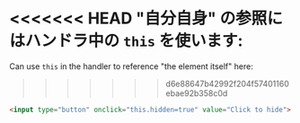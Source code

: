 <<<<<<< HEAD
"自分自身" の参照にはハンドラ中の `this` を使います:
=======
Can use `this` in the handler to reference "the element itself" here:
>>>>>>> d6e88647b42992f204f57401160ebae92b358c0d

```html run height=50
<input type="button" onclick="this.hidden=true" value="Click to hide">
```
